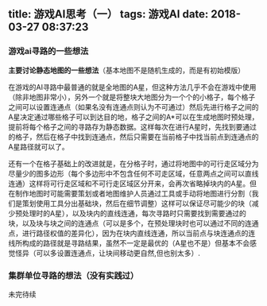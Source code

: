 title: 游戏AI思考（一）
tags: 游戏AI
date: 2018-03-27 08:37:23
---
### 游戏ai寻路的一些想法

**主要讨论静态地图的一些想法**（基本地图不是随机生成的，而是有初始模版）

在游戏的AI寻路中最普通的就是全地图的A星，但这种方法几乎不会在游戏中使用（除非地图非常小），另外一个就是将整块大地图分为一个个的小格子，每个格子之间可以设置连通点（如果名没有连通点则认为不可通过）然后先进行格子之间的A星决定通过哪些格子可以到达目的地，格子之间的A*可以在生成地图时预处理，提前将每个格子之间的寻路存为静态数据。这样每次在进行A星时，先找到要通过的格子，然后在格子中找到连通点，然后只需要在当前格子中找当前点到连通点的A星路径就可以了。


还有一个在格子基础上的改进就是，在分格子时，通过将地图中的可行走区域分为尽量少的图多边形（每个多边形中不包含任何不可走区域，任意两点之间可以直线连通）这样将可行走区域和不可行走区域区分开来，会再次省略掉块内的A星。但在制作地图时可能需要策划或者地图维护人员通过工具或手动将地图进行分割（我们是策划使用工具分出基础块，然后在细节调整）这样可以保证尽可能少的块（减少预处理时的A星），以及块内的直线连通，每次寻路时只需要找到需要通过的块，以及块与块之间的连通点（可以是多个，在预处理块时也可以通过不同的连通点，进行路径权值的差异化），因为在块内直线连通，所以当前点与块连通点的连线所构成的路径就是寻路结果，虽然不一定是最优的（A星也不是）但基本不会感觉怪异（可以多设置连通点，让块间移动更自然,但也别太多）.


### 集群单位寻路的想法（没有实践过）

未完待续


